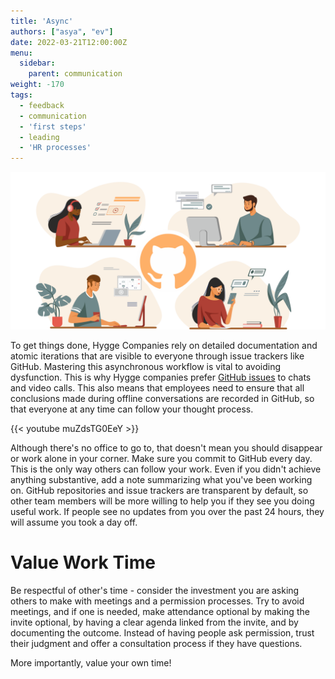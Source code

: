 ```yaml
---
title: 'Async'
authors: ["asya", "ev"]
date: 2022-03-21T12:00:00Z
menu:
  sidebar:
    parent: communication
weight: -170
tags:
  - feedback
  - communication
  - 'first steps'
  - leading
  - 'HR processes'
---
```


![Async](/img/communication/async.png)

To get things done, Hygge Companies rely on detailed documentation and atomic iterations that are visible to everyone through issue trackers like GitHub. Mastering this asynchronous workflow is vital to avoiding dysfunction. This is why Hygge companies prefer [GitHub issues](https://docs.github.com/en/issues/tracking-your-work-with-issues/about-issues) to chats and video calls. This also means that employees need to ensure that all conclusions made during offline conversations are recorded in GitHub, so that everyone at any time can follow your thought process.

{{< youtube muZdsTG0EeY >}}



Although there's no office to go to, that doesn't mean you should disappear or work alone in your corner. Make sure you commit to GitHub every day. This is the only way others can follow your work. Even if you didn't achieve anything substantive, add a note summarizing what you've been working on. GitHub repositories and issue trackers are transparent by default, so other team members will be more willing to help you if they see you doing useful work. If people see no updates from you over the past 24 hours, they will assume you took a day off.

# Value Work Time

Be respectful of other's time - consider the investment you are asking others to make with meetings and a permission processes. Try to avoid meetings, and if one is needed, make attendance optional by making the invite optional, by having a clear agenda linked from the invite, and by documenting the outcome. Instead of having people ask permission, trust their judgment and offer a consultation process if they have questions.

More importantly, value your own time!